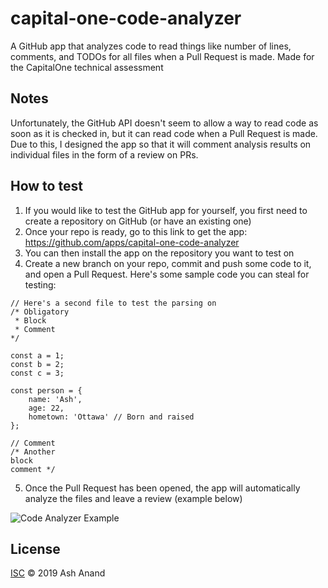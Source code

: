 # capital-one-code-analyzer

A GitHub app that analyzes code to read things like number of lines, comments, and TODOs for all files when a Pull Request is made. Made for the CapitalOne technical assessment

## Notes
Unfortunately, the GitHub API doesn't seem to allow a way to read code as soon as it is checked in, but it can read code when a Pull Request is made. Due to this, I designed the app so that it will comment analysis results on individual files in the form of a review on PRs.

## How to test

1. If you would like to test the GitHub app for yourself, you first need to create a repository on GitHub (or have an existing one)
2. Once your repo is ready, go to this link to get the app: https://github.com/apps/capital-one-code-analyzer
3. You can then install the app on the repository you want to test on
4. Create a new branch on your repo, commit and push some code to it, and open a Pull Request. Here's some sample code you can steal for testing:

```
// Here's a second file to test the parsing on 
/* Obligatory
 * Block
 * Comment
*/

const a = 1;
const b = 2;
const c = 3;

const person = {
	name: 'Ash',
	age: 22,
	hometown: 'Ottawa' // Born and raised
};

// Comment 
/* Another
block
comment */
```

5. Once the Pull Request has been opened, the app will automatically analyze the files and leave a review (example below)

![Code Analyzer Example](https://i.imgur.com/uVkzjD3.png)


## License

[ISC](LICENSE) © 2019 Ash Anand
